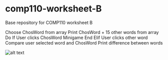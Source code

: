 # comp110-worksheet-B
Base repository for COMP110 worksheet B

Choose ChosWord from array
Print ChosWord + 15 other words from array
Do
If
		User clicks ChosWord
			Minigame End
Elif
		User clicks other word
			Compare user selected word and ChosWord
			Print difference between words
      
![alt text](https://raw.githubusercontent.com/HuwKreuchen/comp110-worksheet-B/master/FalloutTerminalFlowChart.PNG "Logo Title Text 1")
